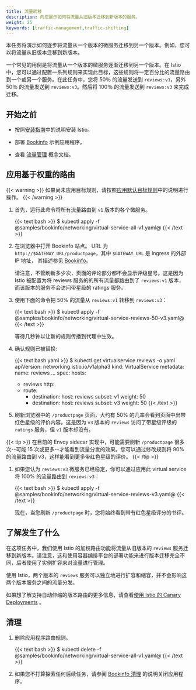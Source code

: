 ```yaml
---
title: 流量转移
description: 向您展示如何将流量从旧版本迁移到新版本的服务。
weight: 25
keywords: [traffic-management,traffic-shifting]
---
```


本任务将演示如何逐步将流量从一个版本的微服务迁移到另一个版本。例如，您可以将流量从旧版本迁移到新版本。

一个常见的用例是将流量从一个版本的微服务逐渐迁移到另一个版本。在 Istio 中，您可以通过配置一系列规则来实现此目标，这些规则将一定百分比的流量路由到一个或另一个服务。在此任务中，您将 50％ 的流量发送到 `reviews:v1`，另外 50％ 的流量发送到 `reviews:v3`。然后将 100％ 的流量发送到 `reviews:v3` 来完成迁移。

## 开始之前

* 按照[安装指南](/zh/docs/setup/)中的说明安装 Istio。

* 部署 [Bookinfo](/zh/docs/examples/bookinfo/) 示例应用程序。

* 查看 [流量管理](/zh/docs/concepts/traffic-management) 概念文档。

## 应用基于权重的路由

{{< warning >}}
如果尚未应用目标规则，请按照[应用默认目标规则](/zh/docs/examples/bookinfo/#应用缺省目标规则)中的说明进行操作。
{{< /warning >}}

1.  首先，运行此命令将所有流量路由到 `v1` 版本的各个微服务。

    {{< text bash >}}
    $ kubectl apply -f @samples/bookinfo/networking/virtual-service-all-v1.yaml@
    {{< /text >}}

1.  在浏览器中打开 Bookinfo 站点。 URL 为 `http://$GATEWAY_URL/productpage`，其中 `$GATEWAY_URL` 是 ingress 的外部 IP 地址，
其描述参见 [Bookinfo](/zh/docs/examples/bookinfo/#确定-ingress-的-ip-和端口)。

     请注意，不管刷新多少次，页面的评论部分都不会显示评级星号。这是因为 Istio 被配置为将 reviews 服务的的所有流量都路由到了 `reviews:v1` 版本，
     而该版本的服务不会访问带星级的 ratings 服务。

1.  使用下面的命令把 50% 的流量从 `reviews:v1` 转移到 `reviews:v3`：

    {{< text bash >}}
    $ kubectl apply -f @samples/bookinfo/networking/virtual-service-reviews-50-v3.yaml@
    {{< /text >}}

    等待几秒钟以让新的规则传播到代理中生效。

1.  确认规则已被替换:

    {{< text bash yaml >}}
    $ kubectl get virtualservice reviews -o yaml
    apiVersion: networking.istio.io/v1alpha3
    kind: VirtualService
    metadata:
      name: reviews
      ...
    spec:
      hosts:
      - reviews
      http:
      - route:
        - destination:
            host: reviews
            subset: v1
          weight: 50
        - destination:
            host: reviews
            subset: v3
          weight: 50
    {{< /text >}}

1.  刷新浏览器中的 `/productpage` 页面，大约有 50% 的几率会看到页面中出带红色星级的评价内容。这是因为 `v3` 版本的 `reviews` 访问了带星级评级的 `ratings` 服务，但 `v1` 版本却没有。

  {{< tip >}}
  在目前的 Envoy sidecar 实现中，可能需要刷新 `/productpage` 很多次--可能 15 次或更多--才能看到流量分发的效果。您可以通过修改规则将 90% 的流量路由到 v3，这样能看到更多带红色星级的评价。
  {{< /tip >}}

1. 如果您认为 `reviews:v3` 微服务已经稳定，你可以通过应用此 virtual service 将 100% 的流量路由到 `reviews:v3`：

    {{< text bash >}}
    $ kubectl apply -f @samples/bookinfo/networking/virtual-service-reviews-v3.yaml@
    {{< /text >}}

    现在，当您刷新 `/productpage` 时，您将始终看到带有红色星级评分的书评。

## 了解发生了什么

在这项任务中，我们使用 Istio 的加权路由功能将流量从旧版本的 `reviews` 服务迁移到新版本。请注意，这和使用容器编排平台的部署功能来进行版本迁移完全不同，后者使用了实例扩容来对流量进行管理。

使用 Istio，两个版本的 `reviews` 服务可以独立地进行扩容和缩容，并不会影响这两个版本服务之间的流量分发。

如果想了解支持自动伸缩的版本路由的更多信息，请查看[使用 Istio 的 Canary Deployments](/blog/2017/0.1-canary/) 。

## 清理

1. 删除应用程序路由规则。

    {{< text bash >}}
    $ kubectl delete -f @samples/bookinfo/networking/virtual-service-all-v1.yaml@
    {{< /text >}}

1. 如果您不打算探索任何后续任务，请参阅 [Bookinfo 清理](/zh/docs/examples/bookinfo/#清理) 的说明关闭应用程序。
